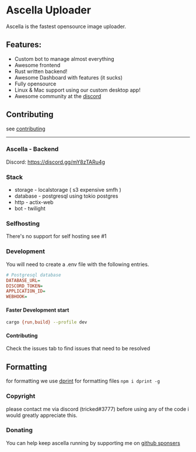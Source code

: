 # Ascella Uploader

Ascella is the fastest opensource image uploader.

## Features:

- Custom bot to manage almost everything
- Awesome frontend
- Rust written backend!
- Awesome Dashboard with features (it sucks)
- Fully opensource
- Linux & Mac support using our custom desktop app!
- Awesome community at the [discord](https://discord.gg/mY8zTARu4g)

## Contributing

see [contributing](https://dosc.ascella.host/contributing)

---

### Ascella - Backend

Discord: https://discord.gg/mY8zTARu4g

### Stack

- storage - localstorage ( s3 expensive smfh )
- database - postgresql using tokio postgres
- http - actix-web
- bot - twilight

### Selfhosting

There's no support for self hosting see #1

### Development

You will need to create a .env file with the following entries.

```ini
# Postgresql database
DATABASE_URL=
DISCORD_TOKEN=
APPLICATION_ID=
WEBHOOK=
```

#### Faster Development start

```sh
cargo {run,build} --profile dev
```

#### Contributing

Check the issues tab to find issues that need to be resolved

## Formatting

for formatting we use [dprint](https://dprint.dev/install/) for formatting files
`npm i dprint -g`

### Copyright

please contact me via discord (tricked#3777) before using any of the code i
would greatly appreciate this.

### Donating

You can help keep ascella running by supporting me on
[github sponsers](https://github.com/sponsors/Tricked-dev/)
